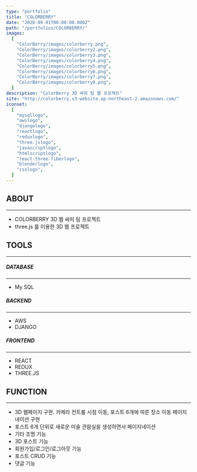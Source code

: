 ```yaml
---
type: "portfolio"
title: "COLORBERRY"
date: "2020-09-01T00:00:00.000Z"
path: "/portfolios/COLORBERRY/"
images:
  [
    "ColorBerry/images/colorberry.png",
    "ColorBerry/images/colorberry2.png",
    "ColorBerry/images/colorberry3.png",
    "ColorBerry/images/colorberry4.png",
    "ColorBerry/images/colorberry5.png",
    "ColorBerry/images/colorberry6.png",
    "ColorBerry/images/colorberry7.png",
    "ColorBerry/images/colorberry8.png",
  ]
description: "ColorBerry 3D 싸피 팀 웹 프로젝트"
site: "http://colorberry.s3-website.ap-northeast-2.amazonaws.com/"
iconset:
  [
    "mysqllogo",
    "awslogo",
    "djangologo",
    "reactlogo",
    "reduxlogo",
    "three.jslogo",
    "javascriptlogo",
    "htmlscriptlogo",
    "react-three-fiberlogo",
    "blenderlogo",
    "csslogo",
  ]
---
```


## ABOUT

---

- COLORBERRY 3D 웹 싸피 팀 프로젝트
- three.js 를 이용한 3D 웹 프로젝트

## TOOLS

---

##### DATABASE

---

- My SQL

##### BACKEND

---

- AWS
- DJANGO

##### FRONTEND

---

- REACT
- REDUX
- THREE.JS

## FUNCTION

---

- 3D 웹페이지 구현. 카메라 컨트롤 시점 이동, 포스트 6개에 따른 장소 이동 페이지네이션 구현
- 포스트 6개 단위로 새로운 미술 관람실을 생성하면서 페이지네이션
- 기타 조명 기능
- 3D 포스트 기능
- 회원가입/로그인/로그아웃 기능
- 포스트 CRUD 기능
- 댓글 기능
